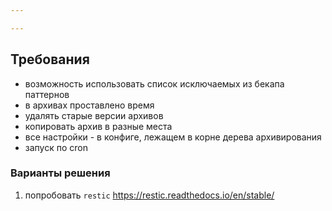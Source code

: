 ```yaml
---

---
```

## Требования
* возможность использовать список исключаемых из бекапа паттернов
* в архивах проставлено время
* удалять старые версии архивов
* копировать архив в разные места
* все настройки - в конфиге, лежащем в корне дерева архивирования
* запуск по cron

### Варианты решения
1. попробовать `restic`
  <https://restic.readthedocs.io/en/stable/>
